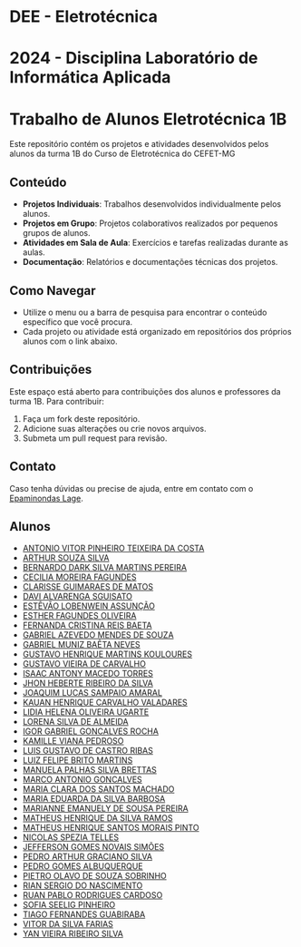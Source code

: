 # DEE - Eletrotécnica
# 2024 - Disciplina Laboratório de Informática Aplicada
# Trabalho de Alunos Eletrotécnica 1B


Este repositório contém os projetos e atividades desenvolvidos pelos alunos da turma 1B do Curso de Eletrotécnica do CEFET-MG

## Conteúdo

- **Projetos Individuais**: Trabalhos desenvolvidos individualmente pelos alunos.
- **Projetos em Grupo**: Projetos colaborativos realizados por pequenos grupos de alunos.
- **Atividades em Sala de Aula**: Exercícios e tarefas realizadas durante as aulas.
- **Documentação**: Relatórios e documentações técnicas dos projetos.

## Como Navegar

- Utilize o menu ou a barra de pesquisa para encontrar o conteúdo específico que você procura.
- Cada projeto ou atividade está organizado em repositórios dos próprios alunos com o link abaixo.

## Contribuições

Este espaço está aberto para contribuições dos alunos e professores da turma 1B. Para contribuir:

1. Faça um fork deste repositório.
2. Adicione suas alterações ou crie novos arquivos.
3. Submeta um pull request para revisão.

## Contato

Caso tenha dúvidas ou precise de ajuda, entre em contato com o [Epaminondas Lage](mailto:epaminondaslage@gmail.com).

## Alunos


- [ANTONIO VITOR PINHEIRO TEIXEIRA DA COSTA](https://github.com/Epaminondaslage/Trabalhos-Alunos-ELE1B/blob/main/alerta.md)
- [ARTHUR SOUZA SILVA](https://github.com/THarthur05/)
- [BERNARDO DARK SILVA MARTINS PEREIRA](https://github.com/bernardodark-ele/)
- [CECILIA MOREIRA FAGUNDES](https://github.com/cecimf08/cecimf08/)
- [CLARISSE GUIMARAES DE MATOS](https://github.com/gclari17/)
- [DAVI ALVARENGA SGUISATO](https://github.com/DaviAlSg/)
- [ESTÊVÃO LOBENWEIN ASSUNÇÃO](https://github.com/EstevaoLobenwein29/)
- [ESTHER FAGUNDES OLIVEIRA](https://github.com/Esther342/)
- [FERNANDA CRISTINA REIS BAETA](https://github.com/fernanda-baeta/)
- [GABRIEL AZEVEDO MENDES DE SOUZA](https://github.com/GabrielAzevedoMS/)
- [GABRIEL MUNIZ BAÊTA NEVES](https://github.com/BagrielMuniz/)
- [GUSTAVO HENRIQUE MARTINS KOULOURES](https://github.com/GustavoHenriqueMartins/)
- [GUSTAVO VIEIRA DE CARVALHO](https://github.com/GustavoVCarvalho/)
- [ISAAC ANTONY MACEDO TORRES](https://github.com/Antonymacedo/)
- [JHON HEBERTE RIBEIRO DA SILVA](https://github.com/JHON183/)
- [JOAQUIM LUCAS SAMPAIO AMARAL](https://github.com/joaquim-lucas)
- [KAUAN HENRIQUE CARVALHO VALADARES](https://github.com/kauanhenrique23/)
- [LIDIA HELENA OLIVEIRA UGARTE](https://github.com/LidiaHelena/)
- [LORENA SILVA DE ALMEIDA](https://github.com/Epaminondaslage/Trabalhos-Alunos-ELE1B/blob/main/alerta.md)
- [IGOR GABRIEL GONCALVES ROCHA](https://github.com/igorgabrielggrocha/)
- [KAMILLE VIANA PEDROSO](https://github.com/kamillekk/)
- [LUIS GUSTAVO DE CASTRO RIBAS](https://github.com/luisgribas/)
- [LUIZ FELIPE BRITO MARTINS](https://github.com/LuizFelipeBMartins/)
- [MANUELA PALHAS SILVA BRETTAS](https://github.com/ManuelaBrettas/)
- [MARCO ANTONIO GONCALVES](https://github.com/MarcoGonbr/)
- [MARIA CLARA DOS SANTOS MACHADO](https://github.com/clarasantos08/)
- [MARIA EDUARDA DA SILVA BARBOSA](https://github.com/Mariaeduardasbl/)
- [MARIANNE EMANUELY DE SOUSA PEREIRA](https://github.com/Epaminondaslage/Trabalhos-Alunos-ELE1B/blob/main/alerta.md)
- [MATHEUS HENRIQUE DA SILVA RAMOS](https://github.com/Matheusrammos/)
- [MATHEUS HENRIQUE SANTOS MORAIS PINTO](https://github.com/MatheusHenriqueSantosMorais/)
- [NICOLAS SPEZIA TELLES](https://github.com/nicolasspezia/Nicolas/)
- [JEFFERSON GOMES NOVAIS SIMÕES](https://github.com/Epaminondaslage/Trabalhos-Alunos-ELE1B/blob/main/alerta.md)
- [PEDRO ARTHUR GRACIANO SILVA](https://github.com/Epaminondaslage/Trabalhos-Alunos-ELE1B/blob/main/alerta.md)
- [PEDRO GOMES ALBUQUERQUE](https://github.com/PedroGomes-Albuquerque)
- [PIETRO OLAVO DE SOUZA SOBRINHO](https://github.com/Pietropsp)
- [RIAN SERGIO DO NASCIMENTO](https://github.com/RianSergio/Projeto-de-LIA/)
- [RUAN PABLO RODRIGUES CARDOSO](https://github.com/ruanpbl/)
- [SOFIA SEELIG PINHEIRO](https://github.com/sofiaseelig/)
- [TIAGO FERNANDES GUABIRABA](https://github.com/TiagoFernandes08/)
- [VITOR DA SILVA FARIAS](https://github.com/Vitindagm/)
- [YAN VIEIRA RIBEIRO SILVA](https://github.com/yan1415/Yan)

